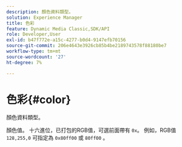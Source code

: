 ```yaml
---
description: 顏色資料類型。
solution: Experience Manager
title: 色彩
feature: Dynamic Media Classic,SDK/API
role: Developer,User
exl-id: b47f772e-a15c-4277-b0d4-9147efb70156
source-git-commit: 206e4643e3926cb85b4be2189743578f88180be7
workflow-type: tm+mt
source-wordcount: '27'
ht-degree: 7%

---
```


# 色彩{#color}

顏色資料類型。

顏色值。 十六進位，已打包的RGB值，可選前面帶有 `0x`。 例如，RGB值 `128,255,0` 可指定為 `0x80ff00` 或 `80ff00` 。
